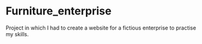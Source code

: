 # Furniture_enterprise
Project in which I had to create a website for a fictious enterprise to practise my skills.
